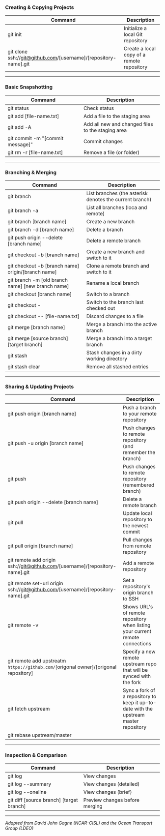 ### Creating & Copying Projects
| Command <img width=500/> |  Description <img width=500/>  |  
|----------|-------------|
| git init |  Initialize a local Git repository |
| git clone ssh://git@github.com/[username]/[repository-name].git |    Create a local copy of a remote repository   |  

_____________
### Basic Snapshotting

| Command <img width=500/>  |      Description  <img width=500/>    |  
|----------|-------------|
| git status | Check status |
| git add [file-name.txt] | Add a file to the staging area | 
| git add -A | Add all new and changed files to the staging area | 
| git commit -m "[commit message]" | Commit changes | 
| git rm -r [file-name.txt] | Remove a file (or folder) | 

____________
### Branching & Merging

| Command  <img width=500/> |      Description   <img width=500/>   |  
|----------|-------------|
| git branch | List branches (the asterisk denotes the current branch) | 
| git branch -a | List all branches (loca and remote) | 
| git branch [branch name] | Create a new branch |
| git branch -d [branch name] | Delete a branch | 
| git push origin --delete [branch name] | Delete a remote branch | 
| git checkout -b [branch name] | Create a new branch and switch to it | 
| git checkout -b [branch name] origin/[branch name] | Clone a remote branch and switch to it | 
| git branch -m [old branch name] [new branch name] | Rename a local branch | 
| git checkout [branch name] | Switch to a branch | 
| git checkout - | Switch to the branch last checked out | 
| git checkout -- [file-name.txt] | Discard changes to a file | 
| git merge [branch name] | Merge a branch into the active branch | 
| git merge [source branch] [target branch] | Merge a branch into a target branch | 
| git stash | Stash changes in a dirty working directory | 
| git stash clear | Remove all stashed entries | 

_______________
### Sharing & Updating Projects
| Command  <img width=500/> |      Description  <img width=500/>    |  
|----------|-------------|
| git push origin [branch name] | Push a branch to your remote repository | 
| git push -u origin [branch name] | Push changes to remote repository (and remember the branch) | 
| git push | Push changes to remote repository (remembered branch) | 
| git push origin --delete [branch name] | Delete a remote branch |
| git pull | Update local repository to the newest commit |
| git pull origin [branch name] | Pull changes from remote repository | 
| git remote add origin ssh://git@github.com/[username]/[repository-name].git | Add a remote repository | 
| git remote set-url origin ssh://git@github.com/[username]/[repository-name].git | Set a repository's origin branch to SSH | 
| git remote -v | Shows URL's of remote repository when listing your current remote connections | 
| git remote add upstreatm `https://github.com/`[origonal owner]/[origonal repository] | Specify a new remote upstream repo that will be synced with the fork | 
| git fetch upstream | Sync a fork of a repository to keep it up-to-date with the upstream master repository | 
| git rebase upstream/master | | Rewrite master to add any commits that are not already in upstream/master |

________________
### Inspection & Comparison
| Command  <img width=500/> |      Description  <img width=500/>    |  
|----------|-------------|
| git log | View changes | 
| git log --summary | View changes (detailed) | 
| git log --oneline | View changes (brief) | 
| git diff [source branch] [target branch] | Preview changes before merging | 


____________
*Adapted from David John Gagne (NCAR-CISL) and the Ocean Transport Group (LDEO)*
